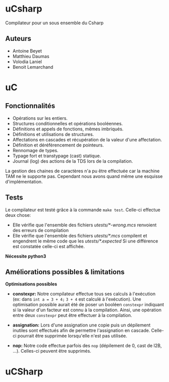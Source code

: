 # uCsharp
Compilateur pour un sous ensemble du Csharp

## Auteurs
- Antoine Beyet
- Matthieu Daumas
- Volodia Laniel
- Benoit Lemarchand


# uC
## Fonctionnalités
- Opérations sur les entiers.
- Structures conditionnelles et opérations booléennes.
- Définitions et appels de fonctions, mêmes imbriqués.
- Définitions et utilisations de structures.
- Affectations en cascades et récupération de la valeur d'une affectation.
- Définition et déréférencement de pointeurs.
- Rennomage de types.
- Typage fort et transtypage (cast) statique.
- Journal (log) des actions de la TDS lors de la compilation.

La gestion des chaines de caractères n'a pu être effectuée car la machine TAM ne le supporte pas. Cependant nous avons quand même une esquisse d'implémentation.

## Tests
Le compilateur est testé grâce à la commande `make test`. Celle-ci effectue deux chose:
- Elle vérifie que l'ensemble des fichiers _utests/*-wrong.mcs_ renvoient des erreurs de compilation
- Elle vérifie que l'ensemble des fichiers _utests/*.mcs_ compilent et engendrent le même code que les _utests/*.expected_
    Si une différence est constatée celle-ci est affichée.

**Nécessite python3**

## Améliorations possibles & limitations
**Optimisations possibles**
- **constexpr:** Notre compilateur effectue tous ses calculs à l'exécution (ex: dans `int a = 3 + 4;` `3 + 4` est calculé à l'exécution). Une optimisation possible aurait été de poser un booléen `constexpr` indiquant si la valeur d'un facteur est connu à la compilation. Ainsi, une opération entre deux `constexpr` peut être effectuer à la compilation.

- **assignation:** Lors d'une assignation une copie puis un dépilement inutiles sont effectués afin de permettre l'assignation en cascade. Celle-ci pourrait être supprimée lorsqu'elle n'est pas utilisée.

- **nop:** Notre code effectue parfois des `nop` (dépilement de 0, cast de I2B, ...). Celles-ci peuvent être supprimés.


# uCSharp
